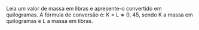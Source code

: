 Leia um valor de massa em libras e apresente-o convertido em quilogramas. 
A fórmula de conversão é: K = L ∗ 0, 45, sendo K a massa em quilogramas e L a massa em libras.